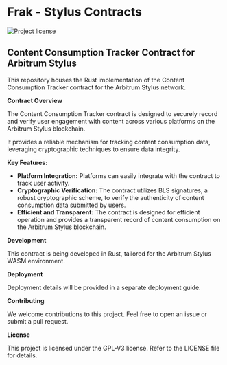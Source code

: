 # Frak - Stylus Contracts

[![Project license](https://img.shields.io/badge/License-GPLv3-blue.svg)](https://github.com/frak-id/contracts-stylus/LICENSE.txt)

## Content Consumption Tracker Contract for Arbitrum Stylus

This repository houses the Rust implementation of the Content Consumption Tracker contract for the Arbitrum Stylus network.

**Contract Overview**

The Content Consumption Tracker contract is designed to securely record and verify user engagement with content across various platforms on the Arbitrum Stylus blockchain. 

It provides a reliable mechanism for tracking content consumption data, leveraging cryptographic techniques to ensure data integrity. 

**Key Features:**

* **Platform Integration:** Platforms can easily integrate with the contract to track user activity. 
* **Cryptographic Verification:**  The contract utilizes BLS signatures, a robust cryptographic scheme, to verify the authenticity of content consumption data submitted by users. 
* **Efficient and Transparent:**  The contract is designed for efficient operation and provides a transparent record of content consumption on the Arbitrum Stylus blockchain. 

**Development**

This contract is being developed in Rust, tailored for the Arbitrum Stylus WASM environment. 

**Deployment**

Deployment details will be provided in a separate deployment guide.

**Contributing**

We welcome contributions to this project. Feel free to open an issue or submit a pull request.

**License**

This project is licensed under the GPL-V3 license. Refer to the LICENSE file for details. 
